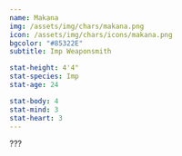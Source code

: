 ```yaml
---
name: Makana
img: /assets/img/chars/makana.png
icon: /assets/img/chars/icons/makana.png
bgcolor: "#85322E"
subtitle: Imp Weaponsmith

stat-height: 4'4"
stat-species: Imp
stat-age: 24

stat-body: 4
stat-mind: 3
stat-heart: 3
---
```

???